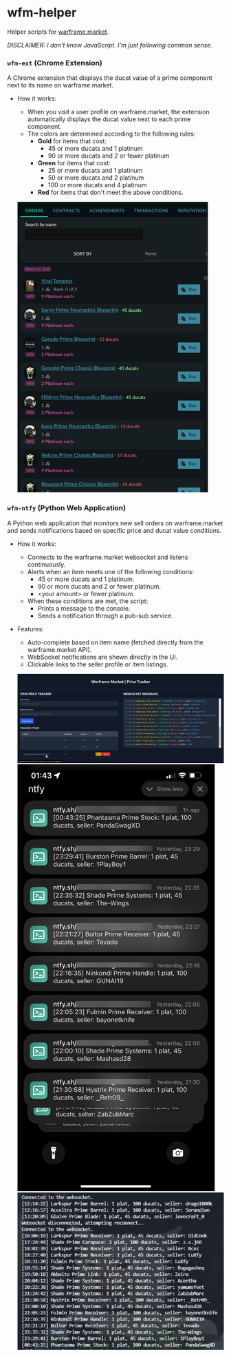 # wfm-helper
Helper scripts for [warframe.market](https://warframe.market).

*DISCLAIMER: I don't know JavaScript. I'm just following common sense.*

### `wfm-ext` (Chrome Extension)  
A Chrome extension that displays the ducat value of a prime component next to its name on warframe.market. 
* How it works:
    - When you visit a user profile on warframe.market, the extension automatically displays the ducat value next to each prime component.
    - The colors are determined according to the following rules:
        + **Gold** for items that cost:
            * 45 or more ducats and 1 platinum
            * 90 or more ducats and 2 or fewer platinum
        + **Green** for items that cost:
            * 25 or more ducats and 1 platinum
            * 50 or more ducats and 2 platinum
            * 100 or more ducats and 4 platinum
        + **Red** for items that don't meet the above conditions.

    ![warframe.market profile preview](img/warframe-market.png)

### `wfm-ntfy` (Python Web Application)  
A Python web application that monitors new sell orders on warframe.market and sends notifications based on specific price and ducat value conditions.
* How it works:
    - Connects to the warframe.market websocket and listens continuously.
    - Alerts when an item meets one of the following conditions:
        + 45 or more ducats and 1 platinum.
        + 90 or more ducats and 2 or fewer platinum.
        + \<your amount\> or fewer platinum.
    - When these conditions are met, the script:
        + Prints a message to the console.
        + Sends a notification through a pub-sub service.
* Features:
    - Auto-complete based on item name (fetched directly from the warframe.market API).
    - WebSocket notifications are shown directly in the UI.
    - Clickable links to the seller profile or item listings.

    ![website ui](img/website-ui.png)
    ![phone notifications preview](img/phone.png)
    ![terminal preview](img/terminal.png)
